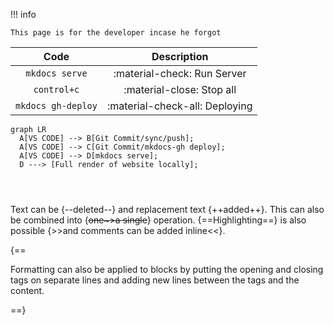 !!! info

    This page is for the developer incase he forgot


| Code      | Description                          |
| :---------: | :----------------------------------: |
| `mkdocs serve`        | :material-check:   Run Server  |
| `control+c`           | :material-close:  Stop all |
| `mkdocs gh-deploy`    | :material-check-all:  Deploying |


``` mermaid
graph LR
  A[VS CODE] --> B[Git Commit/sync/push];
  A[VS CODE] --> C[Git Commit/mkdocs-gh deploy];
  A[VS CODE] --> D[mkdocs serve];
  D ---> [Full render of website locally];


 
```

Text can be {--deleted--} and replacement text {++added++}. This can also be
combined into {~~one~>a single~~} operation. {==Highlighting==} is also
possible {>>and comments can be added inline<<}.

{==

Formatting can also be applied to blocks by putting the opening and closing
tags on separate lines and adding new lines between the tags and the content.

==}
